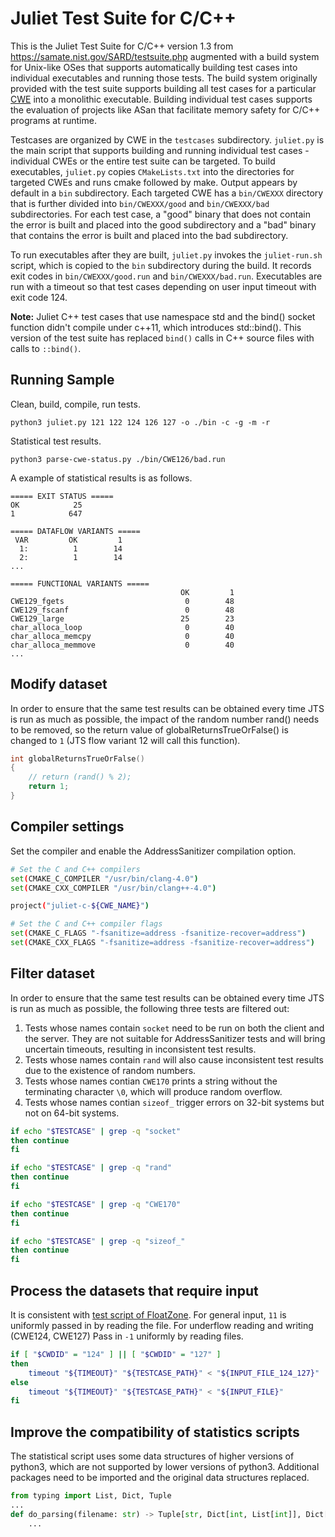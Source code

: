 # Juliet Test Suite for C/C++

This is the Juliet Test Suite for C/C++ version 1.3 from https://samate.nist.gov/SARD/testsuite.php augmented with a build system for Unix-like OSes that supports automatically building test cases into individual executables and running those tests. The build system originally provided with the test suite supports building all test cases for a particular [CWE](https://cwe.mitre.org/) into a monolithic executable. Building individual test cases supports the evaluation of projects like ASan that facilitate memory safety for C/C++ programs at runtime. 

Testcases are organized by CWE in the `testcases` subdirectory. `juliet.py` is the main script that supports building and running individual test cases - individual CWEs or the entire test suite can be targeted. To build executables, `juliet.py` copies `CMakeLists.txt` into the directories for targeted CWEs and runs cmake followed by make. Output appears by default in a `bin` subdirectory. Each targeted CWE has a `bin/CWEXXX` directory that is further divided into `bin/CWEXXX/good` and `bin/CWEXXX/bad` subdirectories. For each test case, a "good" binary that does not contain the error is built and placed into the good subdirectory and a "bad" binary that contains the error is built and placed into the bad subdirectory.

To run executables after they are built, `juliet.py` invokes the `juliet-run.sh` script, which is copied to the `bin` subdirectory during the build. It records exit codes in `bin/CWEXXX/good.run` and `bin/CWEXXX/bad.run`. Executables are run with a timeout so that test cases depending on user input timeout with exit code 124.

**Note:** Juliet C++ test cases that use namespace std and the bind() socket function didn't compile under c++11, which introduces std::bind(). This version of the test suite has replaced `bind()` calls in C++ source files with calls to `::bind()`.

## Running Sample

Clean, build, compile, run tests.

``` shell
python3 juliet.py 121 122 124 126 127 -o ./bin -c -g -m -r
```

Statistical test results.

``` shell
python3 parse-cwe-status.py ./bin/CWE126/bad.run
```

A example of statistical results is as follows.

``` shell
===== EXIT STATUS =====
OK            25
1            647

===== DATAFLOW VARIANTS =====
 VAR         OK         1
  1:          1        14
  2:          1        14
...

===== FUNCTIONAL VARIANTS =====
                                      OK         1
CWE129_fgets                           0        48
CWE129_fscanf                          0        48
CWE129_large                          25        23
char_alloca_loop                       0        40
char_alloca_memcpy                     0        40
char_alloca_memmove                    0        40
...
```

## Modify dataset

In order to ensure that the same test results can be obtained every time JTS is run as much as possible, the impact of the random number rand() needs to be removed, so the return value of globalReturnsTrueOrFalse() is changed to `1` (JTS flow variant 12 will call this function).

``` C
int globalReturnsTrueOrFalse() 
{
    // return (rand() % 2);
    return 1;
}
```

## Compiler settings

Set the compiler and enable the AddressSanitizer compilation option.

``` bash
# Set the C and C++ compilers
set(CMAKE_C_COMPILER "/usr/bin/clang-4.0")
set(CMAKE_CXX_COMPILER "/usr/bin/clang++-4.0")

project("juliet-c-${CWE_NAME}")

# Set the C and C++ compiler flags
set(CMAKE_C_FLAGS "-fsanitize=address -fsanitize-recover=address")
set(CMAKE_CXX_FLAGS "-fsanitize=address -fsanitize-recover=address")
```

## Filter dataset

In order to ensure that the same test results can be obtained every time JTS is run as much as possible, the following three tests are filtered out:
1. Tests whose names contain `socket` need to be run on both the client and the server. They are not suitable for AddressSanitizer tests and will bring uncertain timeouts, resulting in inconsistent test results.
2. Tests whose names contain `rand` will also cause inconsistent test results due to the existence of random numbers.
3. Tests whose names contian `CWE170` prints a string without the terminating character `\0`, which will produce random overflow.
4. Tests whose names contian `sizeof_` trigger errors on 32-bit systems but not on 64-bit systems.

``` bash
if echo "$TESTCASE" | grep -q "socket"
then continue
fi

if echo "$TESTCASE" | grep -q "rand"
then continue
fi

if echo "$TESTCASE" | grep -q "CWE170"
then continue
fi

if echo "$TESTCASE" | grep -q "sizeof_"
then continue
fi
```

## Process the datasets that require input

It is consistent with [test script of FloatZone](https://github.com/vusec/instrumentation-infra/blob/5bfbf68e0cfe46cf9600a0bcf4fa7a4a2fd80e48/infra/targets/juliet.py). For general input, `11` is uniformly passed in by reading the file. For underflow reading and writing (CWE124, CWE127) Pass in `-1` uniformly by reading files.

``` bash
if [ "$CWDID" = "124" ] || [ "$CWDID" = "127" ]
then
    timeout "${TIMEOUT}" "${TESTCASE_PATH}" < "${INPUT_FILE_124_127}"
else
    timeout "${TIMEOUT}" "${TESTCASE_PATH}" < "${INPUT_FILE}"
fi
```

## Improve the compatibility of statistics scripts

The statistical script uses some data structures of higher versions of python3, which are not supported by lower versions of python3. Additional packages need to be imported and the original data structures replaced.

``` python
from typing import List, Dict, Tuple
...
def do_parsing(filename: str) -> Tuple[str, Dict[int, List[int]], Dict[str, Dict[int, int]]]:
    ...
```